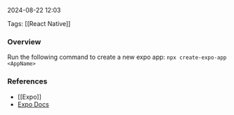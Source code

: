 
2024-08-22 12:03

Tags: [[React Native]]

### Overview
Run the following command to create a new expo app:
`npx create-expo-app <AppName>`

### References
- [[Expo]]
- [Expo Docs](https://docs.expo.dev/tutorial/create-your-first-app/)


